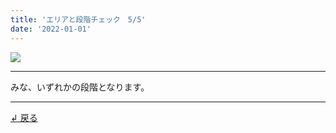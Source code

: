 ```yaml
---
title: 'エリアと段階チェック　5/5'
date: '2022-01-01'
---
```

![](/images/00.jpg)
***
みな、いずれかの段階となります。
***
[ ↲ 戻る ](https://01234567890.thebase.in/about)
